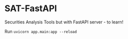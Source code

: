 # SAT-FastAPI
Securities Analysis Tools but with FastAPI server - to learn!

Run `uvicorn app.main:app --reload`
